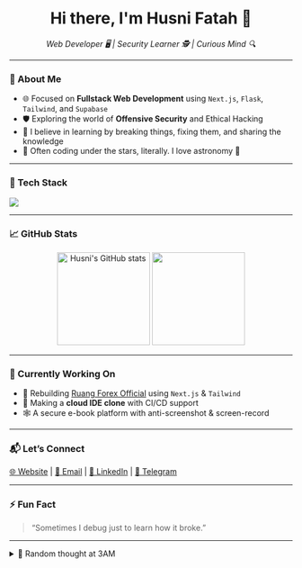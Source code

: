 <h1 align="center">Hi there, I'm Husni Fatah 👋</h1>
<p align="center">
  <i>Web Developer 🖥 | Security Learner 🕵️ | Curious Mind 🔍</i>
</p>

---

### 🚀 About Me
- 🌐 Focused on **Fullstack Web Development** using `Next.js`, `Flask`, `Tailwind`, and `Supabase`
- 🛡️ Exploring the world of **Offensive Security** and Ethical Hacking
- 🧠 I believe in learning by breaking things, fixing them, and sharing the knowledge
- 🌙 Often coding under the stars, literally. I love astronomy 🌌

---

### 🧰 Tech Stack
<p>
  <img src="https://skillicons.dev/icons?i=nextjs,react,vue,svelte,vite,express,tailwind,js,ts,python,flask,django,go,php,laravel,codeIgniter,supabase,sqlite,mysql,postgresql,mongodb,git,linux,bash,vscode,vscodium" />
</p>

---

### 📈 GitHub Stats
<p align="center">
  <img src="https://github-readme-stats.vercel.app/api?username=husnifatah&show_icons=true&theme=radical" alt="Husni's GitHub stats" height="165"/>
  <img src="https://streak-stats.demolab.com?user=husnifatah&theme=radical" height="165"/>
</p>

---

### 🔭 Currently Working On
- 🚧 Rebuilding [Ruang Forex Official](https://ruangforex.com) using `Next.js` & `Tailwind`
- 🧪 Making a **cloud IDE clone** with CI/CD support
- 🕸️ A secure e-book platform with anti-screenshot & screen-record

---

### 📬 Let’s Connect
<p>
  <a href="https://husnifatah.vercel.app" target="_blank">🌐 Website</a> |
  <a href="mailto:husnifatah0@gmail.com" target="_blank">📧 Email</a> |
  <a href="https://linkedin.com/in/husni-fatah-7b3b13262" target="_blank">🔗 LinkedIn</a> |
  <a href="https://t.me/pythoht" target="_blank">💬 Telegram</a>
</p>

---

### ⚡ Fun Fact
> “Sometimes I debug just to learn how it broke.”

---

<!-- Quotes or weird flex zone -->
<details>
  <summary>🧠 Random thought at 3AM</summary>
  <blockquote>
    <em>"Imagine if <strong>console.log()</strong> charged you per use... how broke would you be?"</em>
  </blockquote>
</details>

